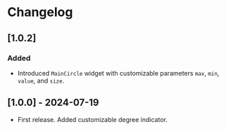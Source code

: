 # Changelog

## [1.0.2] 
### Added
- Introduced `MainCircle` widget with customizable parameters `max`, `min`, `value`, and `size`.

## [1.0.0] - 2024-07-19
- First release. Added customizable degree indicator.
